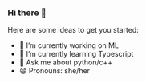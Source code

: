 ### Hi there 👋

<!--
**divyanshityagi/divyanshityagi** is a ✨ _special_ ✨ repository because its `README.md` (this file) appears on your GitHub profile.
-->
Here are some ideas to get you started:

- 🔭 I’m currently working on ML
- 🌱 I’m currently learning Typescript
- 💬 Ask me about python/c++
- 😄 Pronouns: she/her


